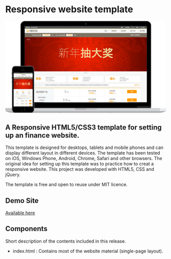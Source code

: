 # Responsive website template

![](https://github.com/char1eschen/responsive-website-template/blob/master/img/project-showcase-licaibao.jpg)

## A Responsive HTML5/CSS3 template for setting up an finance website.

This template is designed for desktops, tablets and mobile phones and can display different layout in different devices. The template has been tested on iOS, Windows Phone, Android, Chrome, Safari and other browsers. The original idea for setting up this template was to practice how to creat a responsive website. This project was developed with HTML5, CSS and jQuery.

The template is free and open to reuse under MIT licence.

## Demo Site

[Available here](https://char1eschen.github.io/responsive-website-template/)

## Components 

Short description of the contents included in this release.

- index.html : Contains most of the website material (single-page layout).
